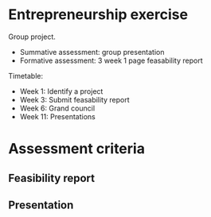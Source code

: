 # Entrepreneurship exercise

Group project.

- Summative assessment: group presentation
- Formative assessment: 3 week 1 page feasability report

Timetable:

- Week 1: Identify a project
- Week 3: Submit feasability report
- Week 6: Grand council
- Week 11: Presentations

# Assessment criteria

## Feasibility report

## Presentation

